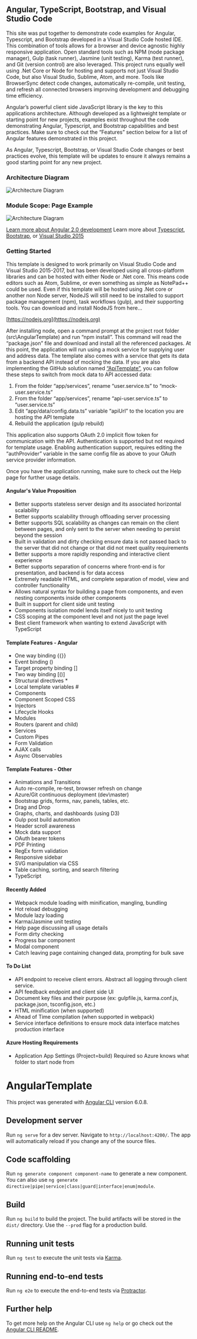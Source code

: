 ## Angular, TypeScript, Bootstrap, and Visual Studio Code

This site was put together to demonstrate code examples for Angular, Typescript, and Bootstrap developed in a Visual Studio Code hosted IDE. This combination of tools allows for a browser and device agnostic highly responsive application. Open standard tools such as NPM (node package manager), Gulp (task runner), Jasmine (unit testing), Karma (test runner), and Git (version control) are also leveraged. This project runs equally well using .Net Core or Node for hosting and supports not just Visual Studio Code, but also Visual Studio, Sublime, Atom, and more. Tools like BrowserSync detect code changes, automatically re-compile, unit testing, and refresh all connected browsers improving development and debugging time efficiency.

Angular’s powerful client side JavaScript library is the key to this applications architecture. Although developed as a lightweight template or starting point for new projects, examples exist throughout the code demonstrating Angular, Typescript, and Bootstrap capabilities and best practices. Make sure to check out the “Features” section below for a list of Angular features demonstrated in this project.

As Angular, Typescript, Bootstrap, or Visual Studio Code changes or best practices evolve, this template will be updates to ensure it always remains a good starting point for any new project.

### Architecture Diagram
![Architecture Diagram](https://github.com/PaulGilchrist/AngularTemplate/blob/master/src/AngularTemplate/wwwroot/assets/architecture-diagram.png)

### Module Scope: Page Example
![Architecture Diagram](https://github.com/PaulGilchrist/AngularTemplate/blob/master/src/AngularTemplate/wwwroot/assets/module-scope.png)

[Learn more about Angular 2.0 development](https://angular.io/)
Learn more about [Typescript](http://www.typescriptlang.org/), [Bootstrap](http://getbootstrap.com/), or [Visual Studio 2015](https://www.visualstudio.com/en-us/visual-studio-homepage-vs.aspx)

### Getting Started
This template is designed to work primarily on Visual Studio Code and Visual Studio 2015-2017, but has been developed using all cross-platform libraries and can be hosted with either Node or .Net core.  This means code editors such as Atom, Sublime, or even something as simple as NotePad++ could be used.  Even if this template will be hosted using .Net core or another non Node server, NodeJS will still need to be installed to support package management (npm), task workflows (gulp), and their supporting tools.  You can download and install NodeJS from here…

[https://nodejs.org](https://nodejs.org)

After installing node, open a command prompt at the project root folder (src\AngularTemplate) and run “npm install”.  This command will read the “package.json” file and download and install all the referenced packages. At this point, the application will run using a mock service for supplying user and address data.  The template also comes with a service that gets its data from a backend API instead of mocking the data.  If you are also implementing the GitHub solution named <a href="https://github.com/PaulGilchrist/ApiTemplate">“ApiTemplate”</a>, you can follow these steps to switch from mock data to API accessed data:

1. From the folder “app/services”, rename “user.service.ts” to “mock-user.service.ts”
2. From the folder “app/services”, rename “api-user.service.ts” to “user.service.ts”
3. Edit “app/data/config.data.ts” variable “apiUrl” to the location you are hosting the API template
4. Rebuild the application (gulp rebuild)

This application also supports OAuth 2.0 implicit flow token for communication with the API.  Authentication is supported but not required for template usage.  Enabling authentication support, requires editing the “authProvider” variable in the same config file as above to your OAuth service provider information.

Once you have the application running, make sure to check out the Help page for further usage details.

#### Angular's Value Proposition
* Better supports stateless server design and its associated horizontal scalability
* Better supports scalability through offloading server processing
* Better supports SQL scalability as changes can remain on the client between pages, and only sent to the server when needing to persist beyond the session
* Built in validation and dirty checking ensure data is not passed back to the server that did not change or that did not meet quality requirements
* Better supports a more rapidly responding and interactive client experience
* Better supports separation of concerns where front-end is for presentation, and backend is for data access
* Extremely readable HTML, and complete separation of model, view and controller functionality
* Allows natural syntax for building a page from components, and even nesting components inside other components
* Built in support for client side unit testing
* Components isolation model lends itself nicely to unit testing
* CSS scoping at the component level and not just the page level
* Best client framework when wanting to extend JavaScript with TypeScript

#### Template Features - Angular
* One way binding {{}}
* Event binding ()
* Target property binding []
* Two way binding [()]
* Structural directives *
* Local template variables #
* Components
* Component Scoped CSS
* Injectors
* Lifecycle Hooks
* Modules
* Routers (parent and child)
* Services
* Custom Pipes
* Form Validation
* AJAX calls
* Async Observables

#### Template Features - Other
* Animations and Transitions
* Auto re-compile, re-test, browser refresh on change
* Azure/Git continuous deployment (dev\master)
* Bootstrap grids, forms, nav, panels, tables, etc.
* Drag and Drop
* Graphs, charts, and dashboards (using D3)
* Gulp post build automation
* Header scroll awareness
* Mock data support
* OAuth bearer tokens
* PDF Printing
* RegEx form validation
* Responsive sidebar
* SVG manipulation via CSS
* Table caching, sorting, and search filtering
* TypeScript

#### Recently Added
* Webpack module loading with minification, mangling, bundling
* Hot reload debugging
* Module lazy loading
* Karma/Jasmine unit testing
* Help page discussing all usage details
* Form dirty checking
* Progress bar component
* Modal component
* Catch leaving page containing changed data, prompting for bulk save

#### To Do List
* API endpoint to receive client errors.  Abstract all logging through client service.
* API feedback endpoint and client side UI
* Document key files and their purpose (ex: gulpfile.js, karma.conf.js, package.json, tsconfig.json, etc.)
* HTML minification (when supported)
* Ahead of Time compilation (when supported in webpack)
* Service interface definitions to ensure mock data interface matches production interface

#### Azure Hosting Requirements
* Application App Settings (Project=build)
    Required so Azure knows what folder to start node from

# AngularTemplate

This project was generated with [Angular CLI](https://github.com/angular/angular-cli) version 6.0.8.

## Development server

Run `ng serve` for a dev server. Navigate to `http://localhost:4200/`. The app will automatically reload if you change any of the source files.

## Code scaffolding

Run `ng generate component component-name` to generate a new component. You can also use `ng generate directive|pipe|service|class|guard|interface|enum|module`.

## Build

Run `ng build` to build the project. The build artifacts will be stored in the `dist/` directory. Use the `--prod` flag for a production build.

## Running unit tests

Run `ng test` to execute the unit tests via [Karma](https://karma-runner.github.io).

## Running end-to-end tests

Run `ng e2e` to execute the end-to-end tests via [Protractor](http://www.protractortest.org/).

## Further help

To get more help on the Angular CLI use `ng help` or go check out the [Angular CLI README](https://github.com/angular/angular-cli/blob/master/README.md).
